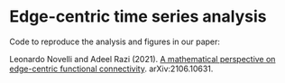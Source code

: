 # Edge-centric time series analysis

Code to reproduce the analysis and figures in our paper:

Leonardo Novelli and Adeel Razi (2021).
[A mathematical perspective on edge-centric functional connectivity](https://arxiv.org/abs/2106.10631).
arXiv:2106.10631.
